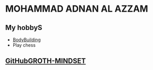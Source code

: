 # MOHAMMAD ADNAN AL AZZAM 

## My hobbyS
 * [BodyBuilding](https://www.menshealth.com/uk/building-muscle/a759236/complete-guide-to-bodybuilding/)
 * Play chess

## [GitHubGROTH-MINDSET](https://mohammad-adnan-alazzam.github.io/reading-notes/)
